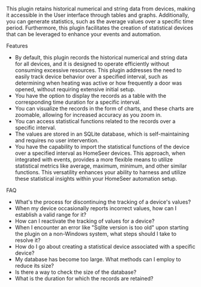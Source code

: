 This plugin retains historical numerical and string data from devices, making it accessible in the User interface through tables and graphs. Additionally, you can generate statistics, such as the average values over a specific time period. Furthermore, this plugin facilitates the creation of statistical devices that can be leveraged to enhance your events and automation.

Features
* By default, this plugin records the historical numerical and string data for all devices, and it is designed to operate efficiently without consuming excessive resources. This plugin addresses the need to easily track device behavior over a specified interval, such as determining when heating was active or how frequently a door was opened, without requiring extensive initial setup.
* You have the option to display the records as a table with the corresponding time duration for a specific interval.
* You can visualize the records in the form of charts, and these charts are zoomable, allowing for increased accuracy as you zoom in.
* You can access statistical functions related to the records over a specific interval.
* The values are stored in an SQLite database, which is self-maintaining and requires no user intervention.
* You have the capability to import the statistical functions of the device over a specified interval as HomeSeer devices. This approach, when integrated with events, provides a more flexible means to utilize statistical metrics like average, maximum, minimum, and other similar functions. This versatility enhances your ability to harness and utilize these statistical insights within your HomeSeer automation setup.
  

FAQ
* What's the process for discontinuing the tracking of a device's values?
* When my device occasionally reports incorrect values, how can I establish a valid range for it?
* How can I reactivate the tracking of values for a device?
* When I encounter an error like "Sqlite version is too old" upon starting the plugin on a non-Windows system, what steps should I take to resolve it?
* How do I go about creating a statistical device associated with a specific device?
* My database has become too large. What methods can I employ to reduce its size?
* Is there a way to check the size of the database?
* What is the duration for which the records are retained?


    
